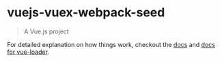 # vuejs-vuex-webpack-seed

> A Vue.js project

For detailed explanation on how things work, checkout the [docs](./doc) and [docs for vue-loader](http://vuejs.github.io/vue-loader).
